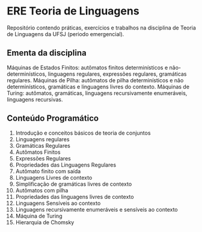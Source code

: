 # ERE Teoria de Linguagens

Repositório contendo práticas, exercícios e trabalhos na disciplina de Teoria de Linguagens da UFSJ (periodo emergencial).

## Ementa da disciplina

Máquinas de Estados Finitos: autômatos finitos determinísticos e não-determinísticos, linguagens regulares, expressões regulares, gramáticas regulares. Máquinas de Pilha: autômatos de pilha determinísticos e não determinísticos, gramáticas e linguagens livres do contexto. Máquinas de Turing: autômatos, gramáticas, linguagens recursivamente enumeráveis, linguagens recursivas.

## Conteúdo Programático

1. Introdução e conceitos básicos de teoria de conjuntos
1. Linguagens regulares
1. Gramáticas Regulares
1. Autômatos Finitos
1. Expressões Regulares
1. Propriedades das Linguagens Regulares
1. Autômato finito com saída
1. Linguagens Livres de contexto
1. Simplificação de gramáticas livres de contexto
1. Autômatos com pilha
1. Propriedades das linguagens livres de contexto
1. Linguagens Sensíveis ao contexto
1. Linguagens recursivamente enumeráveis e sensíveis ao contexto
1. Máquina de Turing
1. Hierarquia de Chomsky
